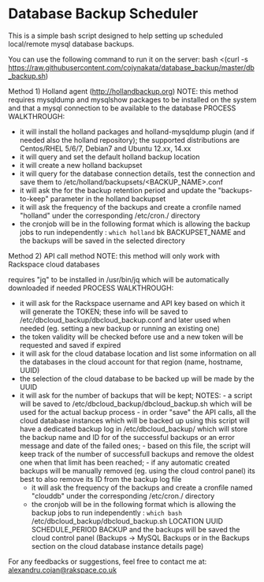 # Database Backup Scheduler

This is a simple bash script designed to help setting up scheduled local/remote mysql database backups.

You can use the following command to run it on the server:
bash <(curl -s https://raw.githubusercontent.com/cojynakata/database_backup/master/db_backup.sh)

Method 1) Holland agent (http://hollandbackup.org)
  NOTE: this method requires mysqldump and mysqlshow packages to be installed on the system and that a mysql connection to be available to the database
  PROCESS WALKTHROUGH:
  - it will install the holland packages and holland-mysqldump plugin (and if needed also the holland repository); the supported distributions are Centos/RHEL 5/6/7, Debian7 and Ubuntu 12.xx, 14.xx
  - it will query and set the default holland backup location
  - it will create a new holland backupset
  - it will query for the database connection details, test the connection and save them to /etc/holland/backupsets/<BACKUP_NAME>.conf
  - it will ask the for the backup retention period and update the "backups-to-keep" parameter in the holland backupset
  - it will ask the frequency of the backups and create a cronfile named "holland" under the corresponding /etc/cron.<FREQUENCY>/ directory
  - the cronjob will be in the following format which is allowing the backup jobs to run independently : `which holland` bk BACKUPSET_NAME and the backups will be saved in the selected directory

Method 2) API call method
  NOTE: this method will only work with Rackspace cloud databases
  
  requires "jq" to be installed in /usr/bin/jq which will be automatically downloaded if needed
  PROCESS WALKTHROUGH:
  - it will ask for the Rackspace username and API key based on which it will generate the TOKEN; these info will be saved to /etc/dbcloud_backup/dbcloud_backup.conf and later used when needed (eg. setting a new backup or running an existing one)
  - the token validity will be checked before use and a new token will be requested and saved if expired
  - it will ask for the cloud database location and list some information on all the databases in the cloud account for that region (name, hostname, UUID)
  - the selection of the cloud database to be backed up will be made by the UUID
  - it will ask for the number of backups that will be kept;
    NOTES:  - a script will be saved to /etc/dbcloud_backup/dbcloud_backup.sh which will be used for the actual backup process
            - in order "save" the API calls, all the cloud database instances which will be backed up using this script will have a dedicated backup log in /etc/dbcloud_backup/ which will store the backup name and ID for of the successful backups or an error message and date of the failed ones;
            - based on this file, the script will keep track of the number of successfull backups and remove the oldest one when that limit has been reached;
            - if any automatic created backups will be manually removed (eg. using the cloud control panel) its best to also remove its ID from the backup log file
    - it will ask the frequency of the backups and create a cronfile named "clouddb" under the corresponding /etc/cron.<FREQUENCY>/ directory
    - the cronjob will be in the following format which is allowing the backup jobs to run independently : `which bash` /etc/dbcloud_backup/dbcloud_backup.sh LOCATION UUID SCHEDULE_PERIOD BACKUP and the backups will be saved the cloud control panel (Backups -> MySQL Backups or in the Backups section on the cloud database instance details page)

For any feedbacks or suggestions, feel free to contact me at: alexandru.cojan@rakspace.co.uk
